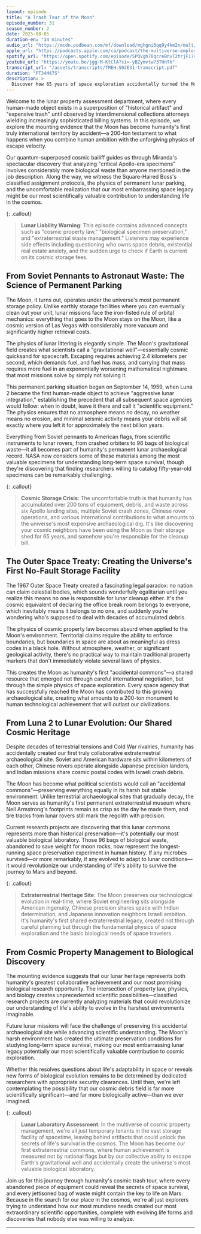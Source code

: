 ```yaml
---
layout: episode
title: "A Trash Tour of the Moon"
episode_number: 31
season_number: 2
date: 2025-08-05
duration-en: "34 minutes"
audio_url: "https://mcdn.podbean.com/mf/download/mghgni6qq9y4km2n/multiverse-employee-handbook-s02e31.mp3"
apple_url: "https://podcasts.apple.com/ca/podcast/the-multiverse-employee-handbook/id1764134739?i=1000720689631"
spotify_url: "https://open.spotify.com/episode/5PQVgh70qcreBnvT2trjF1?si=g7-zreGwQ8GC8_XB9swEYA"
youtube_url: "https://youtu.be/jgg-M-KtClA?si=-yBZymvtw73THnTk"
transcript_url: "/assets/transcripts/TMEH-S02E31-transcript.pdf"
duration: "PT34M47S"
description: >
  Discover how 65 years of space exploration accidentally turned the Moon into humanity's most expensive storage unit, complete with over 200 tons of abandoned equipment and 96 bags of astronaut waste. This cosmic real estate disaster reveals why everything that goes to the Moon stays on the Moon, creating the universe's first extraterrestrial archaeological site that nobody meant to build.
---
```


Welcome to the lunar property assessment department, where every human-made object exists in a superposition of "historical artifact" and "expensive trash" until observed by interdimensional collections attorneys wielding increasingly sophisticated billing systems. In this episode, we explore the mounting evidence that the Moon has become humanity's first truly international territory by accident—a 200-ton testament to what happens when you combine human ambition with the unforgiving physics of escape velocity.

Our quantum-superposed cosmic bailiff guides us through Miranda's spectacular discovery that analyzing "critical Apollo-era specimens" involves considerably more biological waste than anyone mentioned in the job description. Along the way, we witness the Square-Haired Boss's classified assignment protocols, the physics of permanent lunar parking, and the uncomfortable realization that our most embarrassing space legacy might be our most scientifically valuable contribution to understanding life in the cosmos.

{: .callout}
> **Lunar Liability Warning**: This episode contains advanced concepts such as "cosmic property law," "biological specimen preservation," and "extraterrestrial waste management." Listeners may experience side effects including questioning who owns space debris, existential real estate anxiety, and the sudden urge to check if Earth is current on its cosmic storage fees.

## From Soviet Pennants to Astronaut Waste: The Science of Permanent Parking

The Moon, it turns out, operates under the universe's most permanent storage policy. Unlike earthly storage facilities where you can eventually clean out your unit, lunar missions face the iron-fisted rule of orbital mechanics: everything that goes to the Moon stays on the Moon, like a cosmic version of Las Vegas with considerably more vacuum and significantly higher retrieval costs.

The physics of lunar littering is elegantly simple. The Moon's gravitational field creates what scientists call a "gravitational well"—essentially cosmic quicksand for spacecraft. Escaping requires achieving 2.4 kilometers per second, which demands fuel, and fuel has mass, and carrying that mass requires more fuel in an exponentially worsening mathematical nightmare that most missions solve by simply not solving it.

This permanent parking situation began on September 14, 1959, when Luna 2 became the first human-made object to achieve "aggressive lunar integration," establishing the precedent that all subsequent space agencies would follow: when in doubt, leave it there and call it "scientific equipment." The physics ensures that no atmosphere means no decay, no weather means no erosion, and minimal seismic activity means your debris will sit exactly where you left it for approximately the next billion years.

Everything from Soviet pennants to American flags, from scientific instruments to lunar rovers, from crashed orbiters to 96 bags of biological waste—it all becomes part of humanity's permanent lunar archaeological record. NASA now considers some of these materials among the most valuable specimens for understanding long-term space survival, though they're discovering that finding researchers willing to catalog fifty-year-old specimens can be remarkably challenging.

{: .callout}
> **Cosmic Storage Crisis**: The uncomfortable truth is that humanity has accumulated over 200 tons of equipment, debris, and waste across six Apollo landing sites, multiple Soviet crash zones, Chinese rover operations, and various international contributions to what amounts to the universe's most expensive archaeological dig. It's like discovering your cosmic neighbors have been using the Moon as their storage shed for 65 years, and somehow you're responsible for the cleanup bill.

## The Outer Space Treaty: Creating the Universe's First No-Fault Storage Facility

The 1967 Outer Space Treaty created a fascinating legal paradox: no nation can claim celestial bodies, which sounds wonderfully egalitarian until you realize this means no one is responsible for lunar cleanup either. It's the cosmic equivalent of declaring the office break room belongs to everyone, which inevitably means it belongs to no one, and suddenly you're wondering who's supposed to deal with decades of accumulated debris.

The physics of cosmic property law becomes absurd when applied to the Moon's environment. Territorial claims require the ability to enforce boundaries, but boundaries in space are about as meaningful as dress codes in a black hole. Without atmosphere, weather, or significant geological activity, there's no practical way to maintain traditional property markers that don't immediately violate several laws of physics.

This creates the Moon as humanity's first "accidental commons"—a shared resource that emerged not through careful international negotiation, but through the simple physics of space exploration. Every space agency that has successfully reached the Moon has contributed to this growing archaeological site, creating what amounts to a 200-ton monument to human technological achievement that will outlast our civilizations.

## From Luna 2 to Lunar Evolution: Our Shared Cosmic Heritage

Despite decades of terrestrial tensions and Cold War rivalries, humanity has accidentally created our first truly collaborative extraterrestrial archaeological site. Soviet and American hardware sits within kilometers of each other, Chinese rovers operate alongside Japanese precision landers, and Indian missions share cosmic postal codes with Israeli crash debris.

The Moon has become what political scientists would call an "accidental commons"—preserving everything equally in its harsh but stable environment. Unlike terrestrial archaeological sites that gradually decay, the Moon serves as humanity's first permanent extraterrestrial museum where Neil Armstrong's footprints remain as crisp as the day he made them, and tire tracks from lunar rovers still mark the regolith with precision.

Current research projects are discovering that this lunar commons represents more than historical preservation—it's potentially our most valuable biological laboratory. Those 96 bags of biological waste, abandoned to save weight for moon rocks, now represent the longest-running space preservation experiment in human history. If any microbes survived—or more remarkably, if any evolved to adapt to lunar conditions—it would revolutionize our understanding of life's ability to survive the journey to Mars and beyond.

{: .callout}
> **Extraterrestrial Heritage Site**: The Moon preserves our technological evolution in real-time, where Soviet engineering sits alongside American ingenuity, Chinese precision shares space with Indian determination, and Japanese innovation neighbors Israeli ambition. It's humanity's first shared extraterrestrial legacy, created not through careful planning but through the fundamental physics of space exploration and the basic biological needs of space travelers.

## From Cosmic Property Management to Biological Discovery

The mounting evidence suggests that our lunar heritage represents both humanity's greatest collaborative achievement and our most promising biological research opportunity. The intersection of property law, physics, and biology creates unprecedented scientific possibilities—classified research projects are currently analyzing materials that could revolutionize our understanding of life's ability to evolve in the harshest environments imaginable.

Future lunar missions will face the challenge of preserving this accidental archaeological site while advancing scientific understanding. The Moon's harsh environment has created the ultimate preservation conditions for studying long-term space survival, making our most embarrassing lunar legacy potentially our most scientifically valuable contribution to cosmic exploration.

Whether this resolves questions about life's adaptability in space or reveals new forms of biological evolution remains to be determined by dedicated researchers with appropriate security clearances. Until then, we're left contemplating the possibility that our cosmic debris field is far more scientifically significant—and far more biologically active—than we ever imagined.

{: .callout}
> **Lunar Laboratory Assessment**: In the multiverse of cosmic property management, we're all just temporary tenants in the vast storage facility of spacetime, leaving behind artifacts that could unlock the secrets of life's survival in the cosmos. The Moon has become our first extraterrestrial commons, where human achievement is measured not by national flags but by our collective ability to escape Earth's gravitational well and accidentally create the universe's most valuable biological laboratory.

Join us for this journey through humanity's cosmic trash tour, where every abandoned piece of equipment could reveal the secrets of space survival, and every jettisoned bag of waste might contain the key to life on Mars. Because in the search for our place in the cosmos, we're all just explorers trying to understand how our most mundane needs created our most extraordinary scientific opportunities, complete with evolving life forms and discoveries that nobody else was willing to analyze.

---
